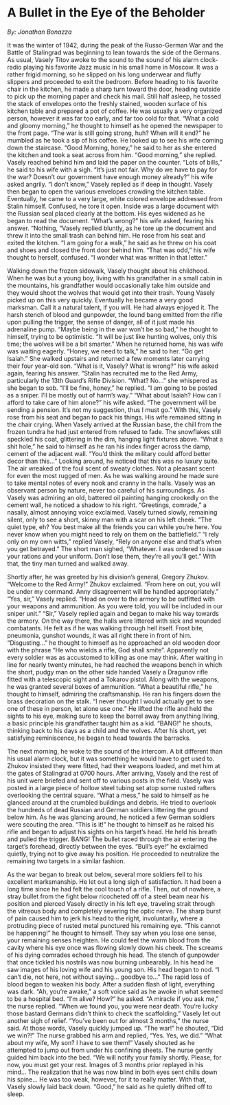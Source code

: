 # A Bullet in the Eye of the Beholder
_By: Jonathan Bonazza_


It was the winter of 1942, during the peak of the Russo-German War and the Battle of Stalingrad was beginning to lean towards the side of the Germans.  As usual, Vasely Titov awoke to the sound to the sound of his alarm clock-radio playing his favorite Jazz music in his small home in Moscow. It was a rather frigid morning, so he slipped on his long underwear and fluffy slippers and proceeded to exit the bedroom. Before heading to his favorite chair in the kitchen, he made a sharp turn toward the door, heading outside to pick up the morning paper and check his mail. Still half asleep, he tossed the stack of envelopes onto the freshly stained, wooden surface of his kitchen table and prepared a pot of coffee.  He was usually a very organized person, however it was far too early, and far too cold for that.  “What a cold and gloomy morning,” he thought to himself as he opened the newspaper to the front page. “The war is still going strong, huh? When will it end?”  he mumbled as  he took a sip of his coffee. He looked up to see his wife coming down the staircase.  “Good Morning, honey,” he said to her as she entered the kitchen and took a seat across from him. “Good morning,” she replied. Vasely reached behind him and laid the paper on the counter. “Lots of bills,” he said to his wife with a sigh. “It’s just not fair. Why do we have to pay for the war? Doesn’t our government have enough money already?” his wife asked angrily. “I don’t know,” Vasely replied as if deep in thought. Vasely then began to open the various envelopes crowding the kitchen table. Eventually, he came to a very large, white colored envelope addressed from Stalin himself. Confused, he tore it open. Inside was a large document with the Russian seal placed clearly at the bottom. His eyes widened as he began to read the document. “What’s wrong?” his wife asked, fearing his answer. “Nothing, “Vasely replied bluntly, as he tore up the document and threw it into the small trash can behind him. He rose from his seat and exited the kitchen. “I am going for a walk,” he said as he threw on his coat and shoes and closed the front door behind him. “That was odd,” his wife thought to herself, confused. “I wonder what was written in that letter.”
	
	
Walking down the frozen sidewalk, Vasely thought about his childhood. When he was but a young boy, living with his grandfather in a small cabin in the mountains, his grandfather would occasionally take him outside and they would shoot the wolves that would get into their trash. Young Vasely picked up on this very quickly. Eventually he became a very good marksman. Call it a natural talent, if you will. He had always enjoyed it. The harsh stench of blood and gunpowder, the lound bang emitted from the rifle upon pulling the trigger, the sense of danger, all of it just made his adrenaline pump. “Maybe being in the war won’t be so bad,” he thought to himself, trying to be optimistic. “It will be just like hunting wolves, only this time; the wolves will be a bit smarter.” 
When he returned home, his was wife was waiting eagerly. “Honey, we need to talk,” he said to her. “Go get Isaiah.” She walked upstairs and returned a few moments later carrying their four year-old son. “What is it, Vasely? What is wrong?” his wife asked again, fearing his answer. “Stalin has recruited me to the Red Army, particularly the 13th Guard’s Rifle Division. “What? No…” she whispered as she began to sob. “I’ll be fine, honey,” he replied. “I am going to be posted as a sniper. I’ll be mostly out of harm’s way.” “What about Isaiah? How can I afford to take care of him alone?” his wife asked. “The government will be sending a pension. It’s not my suggestion, thus I must go.” With this, Vasely rose from his seat and began to pack his things. His wife remained sitting in the chair crying.
When Vasely arrived at the Russian base, the chill from the frozen tundra he had just entered from refused to fade. The snowflakes still speckled his coat, glittering in the dim, hanging light fixtures above. “What a shit hole,” he said to himself as he ran his index finger across the damp, cement of the adjacent wall. “You’d think the military could afford better decor than this...”  Looking around, he noticed that this was no luxury suite. The air wreaked of the foul scent of sweaty clothes. Not a pleasant scent for even the most rugged of men. As he was walking around he made sure to take mental notes of every nook and cranny in the halls. Vasely was an observant person by nature, never too careful of his surroundings. As Vasely was admiring an old, battered oil painting hanging crookedly on the cement wall, he noticed a shadow to his right. “Greetings, comrade,” a nasally, almost annoying voice exclaimed. Vasely turned slowly, remaining silent, only to see a short, skinny man with a scar on his left cheek. “The quiet type, eh? You best make all the friends you can while you’re here. You never know when you might need to rely on them on the battlefield.”   “I rely only on my own witts,” replied Vasely, “Rely on anyone else and that’s when you get betrayed.”  The short man sighed, “Whatever. I was ordered to issue your rations and your uniform. Don’t lose them, they’re all you’ll get.” With that, the tiny man turned and walked away. 


Shortly after, he was greeted by his division’s general, Gregory Zhukov. “Welcome to the Red Army!” Zhukov exclaimed. “From here on out, you will be under my command. Anny disagreement will be handled appropriately.” “Yes, sir,” Vasely replied. “Head on over to the armory to be outfitted with your weapons and ammunition.  As you were told, you will be included in our sniper unit.” “Sir,” Vasely replied again and began to make his way towards the armory. On the way there, the halls were littered with sick and wounded combatants. He felt as if he was walking through hell itself. Frost bite, pneumonia, gunshot wounds, it was all right there in front of him. “Disgusting…” he thought to himself as he approached an old wooden door with the phrase “He who wields a rifle, God shall smite”.  Apparently not every soldier was as accustomed to killing as one may think.  After waiting in line for nearly twenty minutes, he had reached the weapons bench in which the short, pudgy man on the other side handed Vasely a Dragunov rifle fitted with a telescopic sight and a Tokarov pistol. Along with the weapons, he was granted several boxes of ammunition. “What a beautiful rifle,” he thought to himself, admiring the craftsmanship. He ran his fingers down the brass decoration on the stalk. “I never thought I would actually get to see one of these in person, let alone use one.” He lifted the rifle and held the sights to his eye, making sure to keep the barrel away from anything living, a basic principle his grandfather taught him as a kid. “BANG!” he shouts, thinking back to his days as a child and the wolves. After his short, yet satisfying reminiscence, he began to head towards the barracks. 


The next morning, he woke to the sound of the intercom. A bit different than his usual alarm clock, but it was something he would have to get used to. Zhukov insisted they were fitted, had their weapons loaded, and met him at the gates of Stalingrad at 0700 hours. After arriving, Vasely and the rest of his unit were briefed and sent off to various posts in the field. Vasely was posted in a large piece of hollow steel tubing set atop some rusted rafters overlooking the central square.  “What a mess,” he said to himself as he glanced around at the crumbled buildings and debris. He tried to overlook the hundreds of dead Russian and German soldiers littering the ground below him. As he was glancing around, he noticed a few German soldiers were scouting the area. “This is it!” he thought to himself as he raised his rifle and began to adjust his sights on his target’s head. He held his breath and pulled the trigger. BANG! The bullet raced through the air entering the target’s forehead, directly between the eyes. “Bull’s eye!” he exclaimed quietly, trying not to give away his position. He proceeded to neutralize the remaining two targets in a similar fashion.


 As the war began to break out below, several more soldiers fell to his excellent marksmanship.  He let out a long sigh of satisfaction. It had been a long time since he had felt the cool touch of a rifle. Then, out of nowhere, a stray bullet from the fight below ricocheted off of a steel beam near his position and pierced Vasely directly in his left eye, traveling strait through the vitreous body and completely severing the optic nerve. The sharp burst of pain caused him to jerk his head to the right, involuntarily, where a protruding piece of rusted metal punctured his remaining eye. “This cannot be happening!” he thought to himself. 
They say when you lose one sense, your remaining senses heighten. He could feel the warm blood from the cavity where his eye once was flowing slowly down his cheek.  The screams of his dying comrades echoed through his head. The stench of gunpowder that once tickled his nostrils was now burning unbearably. In his head he saw images of his loving wife and his young son. His head began to nod. “I can’t die, not here, not without saying… goodbye to…” The rapid loss of blood began to weaken his body. After a sudden flash of light, everything was dark.
“Ah, you’re awake,” a soft voice said as he awoke in what seemed to be a hospital bed. “I’m alive? How?” he asked. “A miracle if you ask me,” the nurse replied. “When we found you, you were near death. You’re lucky those bastard Germans didn’t think to check the scaffolding.” Vasely let out another sigh of relief. “You’ve been out for almost 3 months,” the nurse said. At those words, Vasely quickly jumped up. “The war!” he shouted, “Did we win?!” The nurse grabbed his arm and replied, “Yes. Yes, we did.” “What about my wife, My son? I have to see them!” Vasely shouted as he attempted to jump out from under his confining sheets. The nurse gently guided him back into the bed. “We will notify your family shortly. Please, for now, you must get your rest. Images of 3 months prior replayed in his mind… The realization that he was now blind in both eyes sent chills down his spine… He was too weak, however, for it to really matter. With that, Vasely slowly laid back down. “Good,” he said as he quietly drifted off to sleep.

